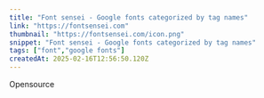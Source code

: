 ```yaml
---
title: "Font sensei - Google fonts categorized by tag names"
link: "https://fontsensei.com"
thumbnail: "https://fontsensei.com/icon.png"
snippet: "Font sensei - Google fonts categorized by tag names"
tags: ["font","google fonts"]
createdAt: 2025-02-16T12:56:50.120Z
---
```

Opensource

